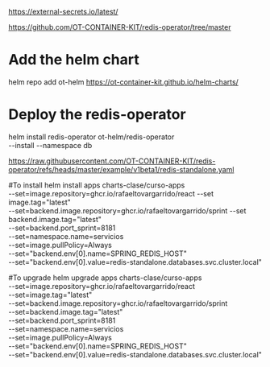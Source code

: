 https://external-secrets.io/latest/

https://github.com/OT-CONTAINER-KIT/redis-operator/tree/master

# Add the helm chart
helm repo add ot-helm https://ot-container-kit.github.io/helm-charts/

# Deploy the redis-operator

helm install redis-operator ot-helm/redis-operator \
  --install --namespace db

https://raw.githubusercontent.com/OT-CONTAINER-KIT/redis-operator/refs/heads/master/example/v1beta1/redis-standalone.yaml  


#To install
helm install   apps charts-clase/curso-apps  \
--set=image.repository=ghcr.io/rafaeltovargarrido/react  --set image.tag="latest" \
--set=backend.image.repository=ghcr.io/rafaeltovargarrido/sprint --set backend.image.tag="latest" \
--set=backend.port_sprint=8181 \
--set=namespace.name=servicios \
--set=image.pullPolicy=Always \
--set="backend.env[0].name=SPRING_REDIS_HOST" \
--set="backend.env[0].value=redis-standalone.databases.svc.cluster.local"

#To upgrade
helm upgrade apps charts-clase/curso-apps \
  --set=image.repository=ghcr.io/rafaeltovargarrido/react \
  --set=image.tag="latest" \
  --set=backend.image.repository=ghcr.io/rafaeltovargarrido/sprint \
  --set=backend.image.tag="latest" \
  --set=backend.port_sprint=8181 \
  --set=namespace.name=servicios \
  --set=image.pullPolicy=Always \
  --set="backend.env[0].name=SPRING_REDIS_HOST" \
  --set="backend.env[0].value=redis-standalone.databases.svc.cluster.local"
